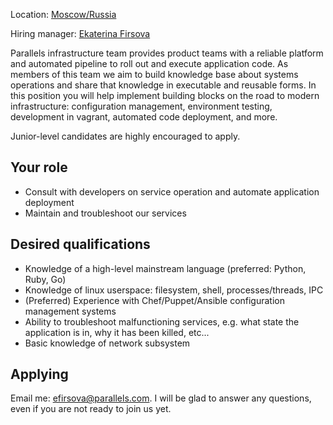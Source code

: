 Location: [Moscow/Russia](https://www.google.ru/maps/place/Snezhnaya+ul.,+26,+Moskva,+129323/@55.855127,37.651034,17z/data=!3m1!4b1!4m2!3m1!1s0x46b536945961989b:0x9ade206868b3c11b?hl=en)

Hiring manager: [Ekaterina Firsova](mailto:staff@parallels.com)


Parallels infrastructure team provides product teams with a reliable platform and automated pipeline to roll out and execute application code. As members of this team we aim to build knowledge base about systems operations and share that knowledge in executable and reusable forms. In this position you will help implement building blocks on the road to modern infrastructure: configuration management, environment testing, development in vagrant, automated code deployment, and more.

Junior-level candidates are highly encouraged to apply.

## Your role ##
- Consult with developers on service operation and automate application deployment
- Maintain and troubleshoot our services

## Desired qualifications ##
- Knowledge of a high-level mainstream language (preferred: Python, Ruby, Go)
- Knowledge of linux userspace: filesystem, shell, processes/threads, IPC
- (Preferred) Experience with Chef/Puppet/Ansible configuration management systems
- Ability to troubleshoot malfunctioning services, e.g. what state the application is in, why it has been killed, etc...
- Basic knowledge of network subsystem

## Applying ##

Email me: [efirsova@parallels.com](mailto:staff@parallels.com).
I will be glad to answer any questions, even if you are not ready to join us yet.
